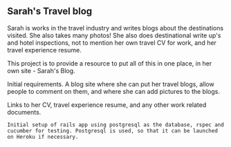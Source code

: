 ## Sarah's Travel blog

Sarah is works in the travel industry and writes blogs about the destinations visited. She also takes many photos! She also does destinational write up's and hotel inspections, not to mention her own travel CV for work, and her travel experience resume. 

This project is to provide a resource to put all of this in one place, in her own site - Sarah's Blog. 

Initial requirements. 
A blog site where she can put her travel blogs, allow people to comment on them, and where she can add pictures to the blogs. 

Links to her CV, travel experience resume, and any other work related documents. 

`````
Initial setup of rails app using postgresql as the database, rspec and cucumber for testing. Postgresql is used, so that it can be launched on Heroku if necessary. 
`````


